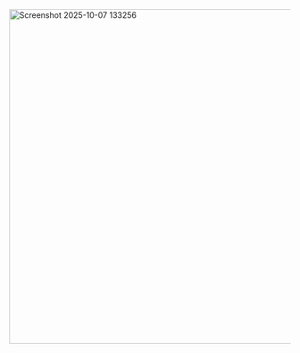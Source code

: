 <img width="1101" height="599" alt="Screenshot 2025-10-07 133256" src="https://github.com/user-attachments/assets/cb65b8b1-7482-43b3-9dd3-6e947eaca2e7" />

